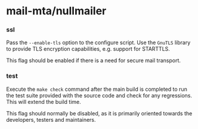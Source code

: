 # mail-mta/nullmailer

### ssl
Pass the `--enable-tls` option to the configure script. Use the `GnuTLS` library to provide TLS encryption capabilities, e.g. support for STARTTLS.

This flag should be enabled if there is a need for secure mail transport.

### test
Execute the `make check` command after the main build is completed to run the test suite provided with the source code and check for any regressions. This will extend the build time.

This flag should normally be disabled, as it is primarily oriented towards the developers, testers and maintainers.
